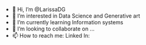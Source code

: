 - 👋 Hi, I’m @LarissaDG
- 👀 I’m interested in Data Science and Generative art
- 🌱 I’m currently learning Information systems
- 💞️ I’m looking to collaborate on ...
- 📫 How to reach me:
Linked In: 

<!---
LarissaDG/LarissaDG is a ✨ special ✨ repository because its `README.md` (this file) appears on your GitHub profile.
You can click the Preview link to take a look at your changes.
--->
